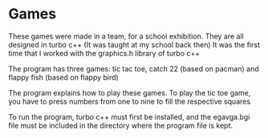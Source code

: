 # Games

These games were made in a team, for a school exhibition. They are all designed in turbo c++ (It was taught at my school back then)
It was the first time that I worked with the graphics.h library of turbo c++

The program has three games: tic tac toe, catch 22 (based on pacman) and flappy fish (based on flappy bird)

The program explains how to play these games. To play the tic toe game, you have to press numbers from one to nine to fill the respective squares

To run the program, turbo c++ must first be installed, and the egavga.bgi file must be included in the directory where the program file is kept.
